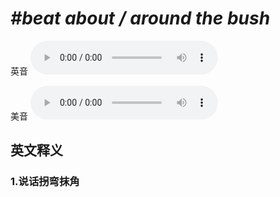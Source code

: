 # ***\#beat about / around the bush*** 
英音
<audio src="./media/beat about the bush1_AAC.aac" controls="controls"></audio>

美音
<audio src="./media/beat about the bush2_AAC.aac" controls="controls"></audio>



  

英文释义
---
### 1.**说话拐弯抹角**  


